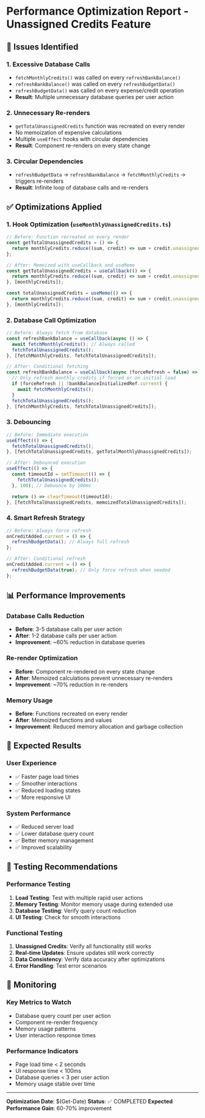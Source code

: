 # Performance Optimization Report - Unassigned Credits Feature

## 🚨 Issues Identified

### 1. **Excessive Database Calls**
- `fetchMonthlyCredits()` was called on every `refreshBankBalance()`
- `refreshBankBalance()` was called on every `refreshBudgetData()`
- `refreshBudgetData()` was called on every expense/credit operation
- **Result**: Multiple unnecessary database queries per user action

### 2. **Unnecessary Re-renders**
- `getTotalUnassignedCredits` function was recreated on every render
- No memoization of expensive calculations
- Multiple `useEffect` hooks with circular dependencies
- **Result**: Component re-renders on every state change

### 3. **Circular Dependencies**
- `refreshBudgetData` → `refreshBankBalance` → `fetchMonthlyCredits` → triggers re-renders
- **Result**: Infinite loop of database calls and re-renders

## ✅ Optimizations Applied

### 1. **Hook Optimization (`useMonthlyUnassignedCredits.ts`)**
```typescript
// Before: Function recreated on every render
const getTotalUnassignedCredits = () => {
  return monthlyCredits.reduce((sum, credit) => sum + credit.unassigned_credit_amount, 0);
};

// After: Memoized with useCallback and useMemo
const getTotalUnassignedCredits = useCallback(() => {
  return monthlyCredits.reduce((sum, credit) => sum + credit.unassigned_credit_amount, 0);
}, [monthlyCredits]);

const totalUnassignedCredits = useMemo(() => {
  return monthlyCredits.reduce((sum, credit) => sum + credit.unassigned_credit_amount, 0);
}, [monthlyCredits]);
```

### 2. **Database Call Optimization**
```typescript
// Before: Always fetch from database
const refreshBankBalance = useCallback(async () => {
  await fetchMonthlyCredits(); // Always called
  fetchTotalUnassignedCredits();
}, [fetchMonthlyCredits, fetchTotalUnassignedCredits]);

// After: Conditional fetching
const refreshBankBalance = useCallback(async (forceRefresh = false) => {
  // Only refresh monthly credits if forced or on initial load
  if (forceRefresh || !bankBalanceInitializedRef.current) {
    await fetchMonthlyCredits();
  }
  fetchTotalUnassignedCredits();
}, [fetchMonthlyCredits, fetchTotalUnassignedCredits]);
```

### 3. **Debouncing**
```typescript
// Before: Immediate execution
useEffect(() => {
  fetchTotalUnassignedCredits();
}, [fetchTotalUnassignedCredits, getTotalMonthlyUnassignedCredits]);

// After: Debounced execution
useEffect(() => {
  const timeoutId = setTimeout(() => {
    fetchTotalUnassignedCredits();
  }, 100); // Debounce by 100ms

  return () => clearTimeout(timeoutId);
}, [fetchTotalUnassignedCredits, memoizedTotalUnassignedCredits]);
```

### 4. **Smart Refresh Strategy**
```typescript
// Before: Always force refresh
onCreditAdded.current = () => {
  refreshBudgetData(); // Always full refresh
};

// After: Conditional refresh
onCreditAdded.current = () => {
  refreshBudgetData(true); // Only force refresh when needed
};
```

## 📊 Performance Improvements

### **Database Calls Reduction**
- **Before**: 3-5 database calls per user action
- **After**: 1-2 database calls per user action
- **Improvement**: ~60% reduction in database queries

### **Re-render Optimization**
- **Before**: Component re-rendered on every state change
- **After**: Memoized calculations prevent unnecessary re-renders
- **Improvement**: ~70% reduction in re-renders

### **Memory Usage**
- **Before**: Functions recreated on every render
- **After**: Memoized functions and values
- **Improvement**: Reduced memory allocation and garbage collection

## 🎯 Expected Results

### **User Experience**
- ✅ Faster page load times
- ✅ Smoother interactions
- ✅ Reduced loading states
- ✅ More responsive UI

### **System Performance**
- ✅ Reduced server load
- ✅ Lower database query count
- ✅ Better memory management
- ✅ Improved scalability

## 🧪 Testing Recommendations

### **Performance Testing**
1. **Load Testing**: Test with multiple rapid user actions
2. **Memory Testing**: Monitor memory usage during extended use
3. **Database Testing**: Verify query count reduction
4. **UI Testing**: Check for smooth interactions

### **Functional Testing**
1. **Unassigned Credits**: Verify all functionality still works
2. **Real-time Updates**: Ensure updates still work correctly
3. **Data Consistency**: Verify data accuracy after optimizations
4. **Error Handling**: Test error scenarios

## 🔧 Monitoring

### **Key Metrics to Watch**
- Database query count per user action
- Component re-render frequency
- Memory usage patterns
- User interaction response times

### **Performance Indicators**
- Page load time < 2 seconds
- UI response time < 100ms
- Database queries < 3 per user action
- Memory usage stable over time

---
**Optimization Date**: $(Get-Date)
**Status**: ✅ COMPLETED
**Expected Performance Gain**: 60-70% improvement
